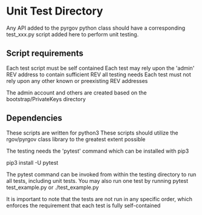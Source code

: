 # Unit Test Directory

Any API added to the pyrgov python class should have a corresponding test_xxx.py
script added here to perform unit testing.

## Script requirements

Each test script must be self contained
Each test may rely upon the 'admin' REV address to contain sufficient REV all testing needs
Each test must not rely upon any other known or preexisting REV addresses

The admin account and others are created based on the bootstrap/PrivateKeys directory

## Dependencies

These scripts are written for python3
These scripts should utilize the rgov/pyrgov class library to the greatest extent possible

The testing needs the 'pytest' command which can be installed with pip3

pip3 install -U pytest

The pytest command can be invoked from within the testing directory to run all tests, including unit tests.
You may also run one test by running
pytest test_example.py
or
./test_example.py

It is important to note that the tests are not run in any specific order, which enforces the requirement that each test is fully self-contained
